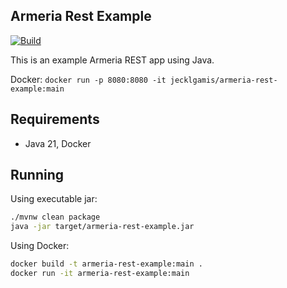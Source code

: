 ## Armeria Rest Example

[![Build](https://github.com/jecklgamis/armeria-rest-example/actions/workflows/build.yml/badge.svg)](https://github.com/jecklgamis/armeria-rest-example/actions/workflows/build.yml)

This is an example Armeria REST app using Java.

Docker: `docker run -p 8080:8080 -it jecklgamis/armeria-rest-example:main`


## Requirements

* Java 21, Docker

## Running

Using executable jar:
```bash
./mvnw clean package
java -jar target/armeria-rest-example.jar
```

Using Docker:
```bash
docker build -t armeria-rest-example:main .
docker run -it armeria-rest-example:main
```